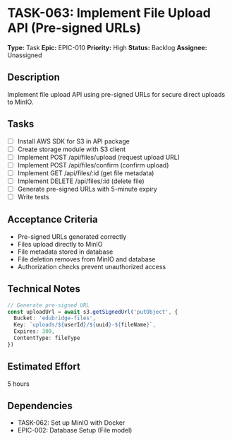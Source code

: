 # TASK-063: Implement File Upload API (Pre-signed URLs)

**Type:** Task
**Epic:** EPIC-010
**Priority:** High
**Status:** Backlog
**Assignee:** Unassigned

## Description
Implement file upload API using pre-signed URLs for secure direct uploads to MinIO.

## Tasks
- [ ] Install AWS SDK for S3 in API package
- [ ] Create storage module with S3 client
- [ ] Implement POST /api/files/upload (request upload URL)
- [ ] Implement POST /api/files/confirm (confirm upload)
- [ ] Implement GET /api/files/:id (get file metadata)
- [ ] Implement DELETE /api/files/:id (delete file)
- [ ] Generate pre-signed URLs with 5-minute expiry
- [ ] Write tests

## Acceptance Criteria
- Pre-signed URLs generated correctly
- Files upload directly to MinIO
- File metadata stored in database
- File deletion removes from MinIO and database
- Authorization checks prevent unauthorized access

## Technical Notes
```typescript
// Generate pre-signed URL
const uploadUrl = await s3.getSignedUrl('putObject', {
  Bucket: 'edubridge-files',
  Key: `uploads/${userId}/${uuid}-${fileName}`,
  Expires: 300,
  ContentType: fileType
})
```

## Estimated Effort
5 hours

## Dependencies
- TASK-062: Set up MinIO with Docker
- EPIC-002: Database Setup (File model)
